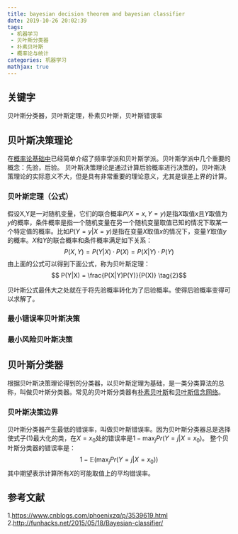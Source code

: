 ```yaml
---
title: bayesian decision theorem and bayesian classifier
date: 2019-10-26 20:02:39
tags:
 - 机器学习
 - 贝叶斯分类器
 - 朴素贝叶斯
 - 概率论与统计
categories: 机器学习
mathjax: true
---
```


## 关键字
贝叶斯分类器，贝叶斯定理，朴素贝叶斯，贝叶斯错误率

## 贝叶斯决策理论
在[概率论基础中](https://mxxhcm.github.io/2019/07/31/probability_basic/)已经简单介绍了频率学派和贝叶斯学派。贝叶斯学派中几个重要的概念：先验，后验。
贝叶斯决策理论是通过计算后验概率进行决策的，贝叶斯决策理论的实际意义不大，但是具有非常重要的理论意义，尤其是误差上界的计算。

### 贝叶斯定理（公式）
假设X,Y是一对随机变量，它们的联合概率$P(X=x, Y=y)$是指$X$取值$x$且$Y$取值为$y$的概率，条件概率是指一个随机变量在另一个随机变量取值已知的情况下取某一个特定值的概率。比如$P(Y=y|X=y)$是指在变量$X$取值$x$的情况下，变量$Y$取值$y$的概率。$X$和$Y$的联合概率和条件概率满足如下关系：
$$P(X,Y) = P(Y|X)\cdot P(X) = P(X|Y)\cdot P(Y) \tag{1}$$
由上面的公式可以得到下面公式，称为贝叶斯定理：
$$ P(Y|X) = \frac{P(X|Y)P(Y)}{P(X)} \tag{2}$$

贝叶斯公式最伟大之处就在于将先验概率转化为了后验概率。使得后验概率变得可以求解了。

### 最小错误率贝叶斯决策

### 最小风险贝叶斯决策

## 贝叶斯分类器
根据贝叶斯决策理论得到的分类器，以贝叶斯定理为基础，是一类分类算法的总称，叫做贝叶斯分类器。常见的贝叶斯分类器有[朴素贝叶斯](http://mxxhcm.github.io/2019/10/27/bayesian-classifier-naive-baye-classifier/)和[贝叶斯信念网络](http://mxxhcm.github.io/2019/01/06/bayesian-classifier-bayesian-networks/)。

### 贝叶斯决策边界
贝叶斯分类器产生最低的错误率，叫做贝叶斯错误率。因为贝叶斯分类器总是选择使式子$(1)$最大化的类，在$X=x_0$处的错误率是$1-\max_j Pr(Y=j|X=x_0)$。
整个贝叶斯分类器的错误率是：
$$1-\mathbb{E}\left(\max_j Pr(Y=j|X=x_0)\right) \tag{6}$$
其中期望表示计算所有$X$的可能取值上的平均错误率。


## 参考文献
1.https://www.cnblogs.com/phoenixzq/p/3539619.html
2.http://funhacks.net/2015/05/18/Bayesian-classifier/
